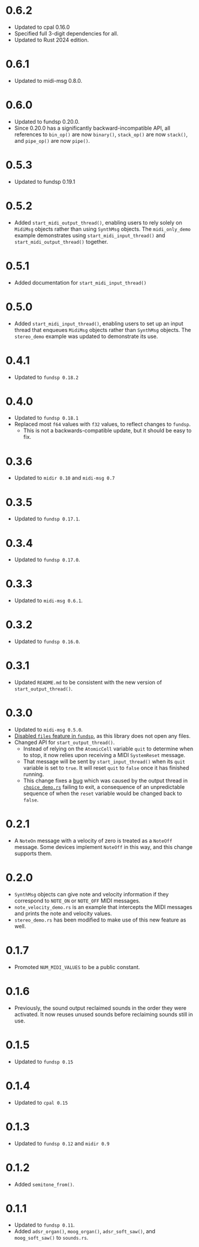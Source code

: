 # 0.6.2
  * Updated to cpal 0.16.0
  * Specified full 3-digit dependencies for all.
  * Updated to Rust 2024 edition.

# 0.6.1
  * Updated to midi-msg 0.8.0.

# 0.6.0
  * Updated to fundsp 0.20.0.
  * Since 0.20.0 has a significantly backward-incompatible API, all references
    to `bin_op()` are now `binary()`, `stack_op()` are now `stack()`, and `pipe_op()` are now `pipe()`.

# 0.5.3
  * Updated to fundsp 0.19.1

# 0.5.2
  * Added `start_midi_output_thread()`, enabling users to rely solely on `MidiMsg` objects
  rather than using `SynthMsg` objects. The `midi_only_demo` example demonstrates using
  `start_midi_input_thread()` and `start_midi_output_thread()` together.

# 0.5.1
  * Added documentation for `start_midi_input_thread()`

# 0.5.0
  * Added `start_midi_input_thread()`, enabling users to set up an input thread that enqueues `MidiMsg` objects rather than `SynthMsg` objects. The `stereo_demo` example was updated to demonstrate its use.

# 0.4.1
  * Updated to `fundsp 0.18.2`

# 0.4.0
  * Updated to `fundsp 0.18.1`
  * Replaced most `f64` values with `f32` values, to reflect changes to `fundsp`.
    * This is not a backwards-compatible update, but it should be easy to fix.

# 0.3.6
  * Updated to `midir 0.10` and `midi-msg 0.7`

# 0.3.5
  * Updated to `fundsp 0.17.1`.

# 0.3.4
  * Updated to `fundsp 0.17.0`.

# 0.3.3
  * Updated to `midi-msg 0.6.1`.

# 0.3.2
  * Updated to `fundsp 0.16.0`.

# 0.3.1
  * Updated `README.md` to be consistent with the new version of `start_output_thread()`.

# 0.3.0
  * Updated to `midi-msg 0.5.0`.
  * [Disabled `files` feature in `fundsp`](https://github.com/gjf2a/midi_fundsp/pull/3), as this library does not open any files.
  * Changed API for `start_output_thread()`. 
    * Instead of relying on the `AtomicCell` variable `quit` to determine when to stop, it now relies upon receiving a MIDI `SystemReset` message. 
    * That message will be sent by `start_input_thread()` when its `quit` variable is set to `true`. It will reset `quit` to `false` once it has finished running.
    * This change fixes a [bug](https://github.com/gjf2a/midi_fundsp/issues/2) which was caused by the output thread in [`choice_demo.rs`](https://github.com/gjf2a/midi_fundsp/blob/master/examples/choice_demo.rs) failing to exit, a consequence of an unpredictable sequence of when the `reset` variable would be changed back to `false`.

# 0.2.1
  * A `NoteOn` message with a velocity of zero is treated as a `NoteOff` message. Some devices implement `NoteOff` in this way, and this change supports them.

# 0.2.0
  * `SynthMsg` objects can give note and velocity information if they correspond to `NOTE_ON` or `NOTE_OFF` MIDI messages.
  * `note_velocity_demo.rs` is an example that intercepts the MIDI messages and prints the note and velocity values.
  * `stereo_demo.rs` has been modified to make use of this new feature as well.

# 0.1.7
  * Promoted `NUM_MIDI_VALUES` to be a public constant.

# 0.1.6
  * Previously, the sound output reclaimed sounds in the order they were activated. It now reuses unused sounds before reclaiming sounds still in use.

# 0.1.5
  * Updated to `fundsp 0.15`

# 0.1.4
  * Updated to `cpal 0.15` 

# 0.1.3
  * Updated to `fundsp 0.12` and `midir 0.9`

# 0.1.2
  * Added `semitone_from()`.

# 0.1.1
  * Updated to `fundsp 0.11`.
  * Added `adsr_organ()`, `moog_organ()`, `adsr_soft_saw()`, and `moog_soft_saw()` to `sounds.rs`.